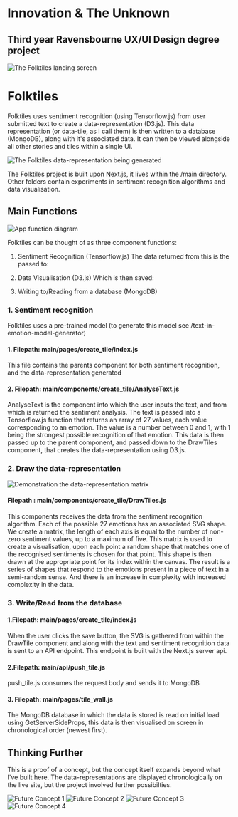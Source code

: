 # Innovation & The Unknown
## Third year Ravensbourne UX/UI Design degree project

![The Folktiles landing screen](assets/folktiles_home.png)
# Folktiles

Folktiles uses sentiment recognition (using Tensorflow.js) from user submitted text to create a data-representation (D3.js). This data representation (or data-tile, as I call them) is then written to a database (MongoDB), along with it's associated data. It can then be viewed alongside all other stories and tiles within a single UI. 

![The Folktiles data-representation being generated](assets/folktiles_data_representation.png)

The  Folktiles project is built upon Next.js, it lives within the /main directory. Other folders contain experiments in sentiment recognition algorithms and data visualisation.

## Main Functions

![App function diagram](assets/app_diagram.png)

Folktiles can be thought of as three component functions: 

1. Sentiment Recognition (Tensorflow.js)
The data returned from this is the passed to:

2. Data Visualisation (D3.js)
Which is then saved: 

3. Writing to/Reading from a database (MongoDB)

### 1. Sentiment recognition

Folktiles uses a pre-trained model (to generate this model see /text-in-emotion-model-generator)

#### 1. Filepath: main/pages/create_tile/index.js
This file contains the parents component for both sentiment recognition, and the data-representation generated

#### 2. Filepath: main/components/create_tile/AnalyseText.js
AnalyseText is the component into which the user inputs the text, and from which is returned the sentiment analysis. The text is passed into a Tensorflow.js function that returns an array of 27 values, each value corresponding to an emotion. The value is a number between 0 and 1, with 1 being the strongest possible recognition of that emotion. 
This data is then passed up to the parent component, and passed down to the DrawTiles component, that creates the data-representation using D3.js.

### 2. Draw the data-representation

![Demonstration the data-representation matrix](assets/matrix.png)

#### Filepath : main/components/create_tile/DrawTiles.js
This components receives the data from the sentiment recognition algorithm. 
Each of the possible 27 emotions has an associated SVG shape. 
We create a matrix, the length of each axis is equal to the number of non-zero sentiment values, up to a maximum of five. 
This matrix is used to create a visualisation, upon each point a random shape that matches one of the recognised sentiments is chosen for that point. This shape is then drawn at the appropriate point for its index within the canvas. 
The result is a series of shapes that respond to the emotions present in a piece of text in a semi-random sense. And there is an increase in complexity with increased complexity in the data. 

### 3. Write/Read from the database

#### 1.Filepath: main/pages/create_tile/index.js
When the user clicks the save button, the SVG is gathered from within the DrawTile component and along with the text and sentiment recognition data is sent to an API endpoint. This endpoint is built with the Next.js server api.
#### 2.Filepath: main/api/push_tile.js
push_tile.js consumes the request body and sends it to MongoDB

#### 3. Filepath: main/pages/tile_wall.js
The MongoDB database in which the data is stored is read on initial load using GetServerSideProps, this data is then visualised on screen in chronological order (newest first).

## Thinking Further
This is a proof of a concept, but the concept itself expands beyond what I've built here.
The data-representations are displayed chronologically on the live site, but the project involved further possibilties. 

![Future Concept 1](assets/future-4.png)
![Future Concept 2](assets/future-3.png)
![Future Concept 3](assets/future-2.png)
![Future Concept 4](assets/future-5.png)
